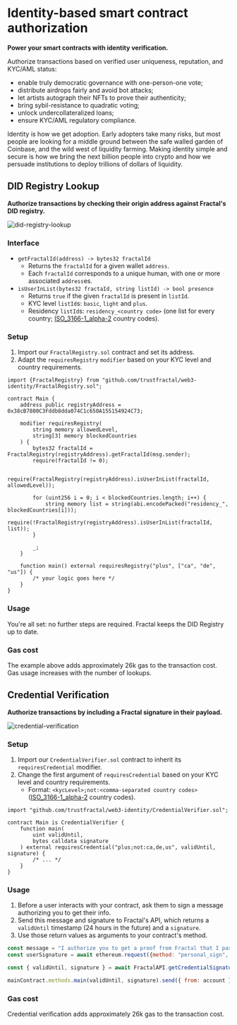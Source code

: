 # Identity-based smart contract authorization

**Power your smart contracts with identity verification.**

Authorize transactions based on verified user uniqueness, reputation, and KYC/AML status:
* enable truly democratic governance with one-person-one vote;
* distribute airdrops fairly and avoid bot attacks;
* let artists autograph their NFTs to prove their authenticity;
* bring sybil-resistance to quadratic voting;
* unlock undercollateralized loans;
* ensure KYC/AML regulatory compliance.

Identity is how we get adoption. Early adopters take many risks, but most people are looking for a middle ground between the safe walled garden of Coinbase, and the wild west of liquidity farming. Making identity simple and secure is how we bring the next billion people into crypto and how we persuade institutions to deploy trillions of dollars of liquidity.

## DID Registry Lookup

**Authorize transactions by checking their origin address against Fractal's DID registry.**

![did-registry-lookup](https://user-images.githubusercontent.com/365821/166913376-18c369d0-c6a9-49f9-97cf-e8774675b8c1.png)

### Interface

* `getFractalId(address) -> bytes32 fractalId`
    * Returns the `fractalId` for a given wallet `address`.
    * Each `fractalId` corresponds to a unique human, with one or more associated `address`es.
* `isUserInList(bytes32 fractaId, string listId) -> bool presence`
    * Returns `true` if the given `fractalId` is present in `listId`.
    * KYC level `listId`s: `basic`, `light` and `plus`.
    * Residency `listId`s: `residency_<country code>` (one list for every country; [ISO_3166-1_alpha-2](https://en.wikipedia.org/wiki/ISO_3166-1_alpha-2) country codes).

### Setup

1. Import our `FractalRegistry.sol` contract and set its address.
1. Adapt the `requiresRegistry` `modifier` based on your KYC level and country requirements.

```solidity
import {FractalRegistry} from "github.com/trustfractal/web3-identity/FractalRegistry.sol";

contract Main {
    address public registryAddress = 0x38cB7800C3Fddb8dda074C1c650A155154924C73;

    modifier requiresRegistry(
        string memory allowedLevel,
        string[3] memory blockedCountries
    ) {
        bytes32 fractalId = FractalRegistry(registryAddress).getFractalId(msg.sender);
        require(fractalId != 0);
        
        require(FractalRegistry(registryAddress).isUserInList(fractalId, allowedLevel));

        for (uint256 i = 0; i < blockedCountries.length; i++) {
            string memory list = string(abi.encodePacked("residency_", blockedCountries[i]));
            require(!FractalRegistry(registryAddress).isUserInList(fractalId, list));
        }

        _;
    }

    function main() external requiresRegistry("plus", ["ca", "de", "us"]) {
        /* your logic goes here */
    }
}
```

### Usage

You're all set: no further steps are required. Fractal keeps the DID Registry up to date.

### Gas cost

The example above adds approximately 26k gas to the transaction cost. Gas usage increases with the number of lookups.

## Credential Verification

**Authorize transactions by including a Fractal signature in their payload.**

![credential-verification](https://user-images.githubusercontent.com/365821/166913405-033ad50d-366c-4017-af9b-a8b84bf8821e.png)

### Setup

1. Import our `CredentialVerifier.sol` contract to inherit its `requiresCredential` modifier.
1. Change the first argument of `requiresCredential` based on your KYC level and country requirements.
    * Format: `<kycLevel>;not:<comma-separated country codes>` ([ISO_3166-1_alpha-2](https://en.wikipedia.org/wiki/ISO_3166-1_alpha-2) country codes).

```solidity
import "github.com/trustfractal/web3-identity/CredentialVerifier.sol";

contract Main is CredentialVerifier {
    function main(
        uint validUntil,
        bytes calldata signature
    ) external requiresCredential("plus;not:ca,de,us", validUntil, signature) {
        /* ... */
    }
}
```

### Usage

1. Before a user interacts with your contract, ask them to sign a message authorizing you to get their info.
1. Send this message and signature to Fractal's API, which returns a `validUntil` timestamp (24 hours in the future) and a `signature`.
1. Use those return values as arguments to your contract's method.

```javascript
const message = "I authorize you to get a proof from Fractal that I passed KYC level plus, and am not a resident of the following countries: CA, DE, US";
const userSignature = await ethereum.request({method: "personal_sign", params: [message, account]});

const { validUntil, signature } = await FractalAPI.getCredentialSignature(userSignature);

mainContract.methods.main(validUntil, signature).send({ from: account });
```

### Gas cost

Credential verification adds approximately 26k gas to the transaction cost.
